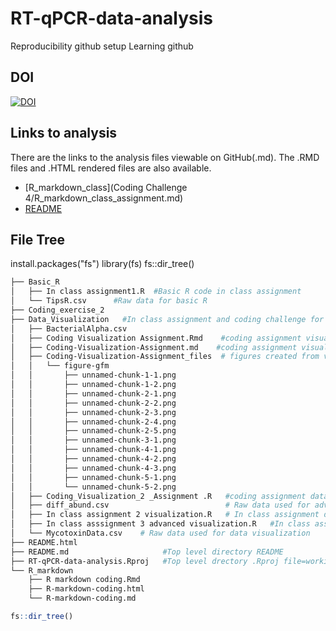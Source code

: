# RT-qPCR-data-analysis
Reproducibility github setup
Learning github 

## DOI

[![DOI](https://zenodo.org/badge/924429703.svg)](https://doi.org/10.5281/zenodo.14934312)

## Links to analysis

There are the links to the analysis files viewable on GitHub(.md). The .RMD files and .HTML rendered files are also available. 


- [R_markdown_class](Coding Challenge 4/R_markdown_class_assignment.md)
- [README](README.md)

## File Tree

install.packages("fs")
library(fs)
fs::dir_tree()


```bash
├── Basic_R
│   ├── In class assignment1.R  #Basic R code in class assignment
│   └── TipsR.csv      #Raw data for basic R
├── Coding_exercise_2
├── Data_Visualization   #In class assignment and coding challenge for data visualization
│   ├── BacterialAlpha.csv
│   ├── Coding Visualization Assignment.Rmd    #coding assignment visualization part 1 rmd file
│   ├── Coding-Visualization-Assignment.md    #coding assignment visualization part 1 md file
│   ├── Coding-Visualization-Assignment_files  # figures created from visualization part 1 and 2
│   │   └── figure-gfm
│   │       ├── unnamed-chunk-1-1.png
│   │       ├── unnamed-chunk-1-2.png
│   │       ├── unnamed-chunk-2-1.png
│   │       ├── unnamed-chunk-2-2.png
│   │       ├── unnamed-chunk-2-3.png
│   │       ├── unnamed-chunk-2-4.png
│   │       ├── unnamed-chunk-2-5.png
│   │       ├── unnamed-chunk-3-1.png
│   │       ├── unnamed-chunk-4-1.png
│   │       ├── unnamed-chunk-4-2.png
│   │       ├── unnamed-chunk-4-3.png
│   │       ├── unnamed-chunk-5-1.png
│   │       └── unnamed-chunk-5-2.png
│   ├── Coding_Visualization_2 _Assignment .R   #coding assignment data visualization part 2
│   ├── diff_abund.csv                          # Raw data used for advanced visualization
│   ├── In class assignment 2 visualization.R   # In class assignment datavisualization part 1
│   ├── In class asssignment 3 advanced visualization.R   #In class assignment data visualization part 2
│   └── MycotoxinData.csv    # Raw data used for data visualization
├── README.html
├── README.md                     #Top level directory README
├── RT-qPCR-data-analysis.Rproj   #Top level drectory .Rproj file=working directory
└── R_markdown
    ├── R markdown coding.Rmd
    ├── R-markdown-coding.html
    └── R-markdown-coding.md
```

```r
fs::dir_tree()
```


